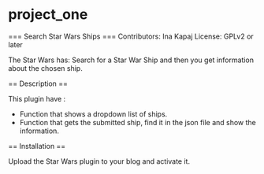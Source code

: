 # project_one
=== Search Star Wars Ships ===
Contributors: Ina Kapaj
License: GPLv2 or later

The Star Wars has: Search for a Star War Ship and then you get information about the chosen ship.

== Description ==

This plugin have :

* Function that shows a dropdown list of ships.
* Function that gets the submitted ship, find it in the json file and show the information.

== Installation ==

Upload the Star Wars plugin to your blog and activate it.
